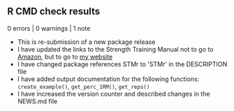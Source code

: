 ## R CMD check results

0 errors | 0 warnings | 1 note

* This is re-submission of a new package release
* I have updated the links to the Strength Training Manual not to go to [Amazon](https://amzn.to/3owbBr6), but to go to [my website](https://complementarytraining.net/strength-training-manual-paperback-edition/) 
* I have changed package references STMr to 'STMr' in the DESCRIPTION file
* I have added output documentation for the following functions: `create_example()`, `get_perc_1RM()`, `get_reps()`
* I have increased the version counter and described changes in the NEWS.md file
